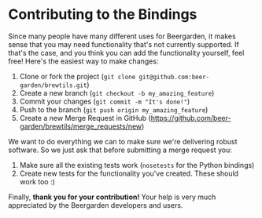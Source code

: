 Contributing to the Bindings
=========

Since many people have many different uses for Beergarden, it makes sense that you may need functionality that's not currently supported. If that's the case, and you think you can add the functionality yourself, feel free! Here's the easiest way to make changes:

1. Clone or fork the project (`git clone git@github.com:beer-garden/brewtils.git`)
2. Create a new branch (`git checkout -b my_amazing_feature`)
3. Commit your changes (`git commit -m "It's done!"`)
4. Push to the branch (`git push origin my_amazing_feature`)
5. Create a new Merge Request in GitHub (https://github.com/beer-garden/brewtils/merge_requests/new)

We want to do everything we can to make sure we're delivering robust software. So we just ask that before submitting a merge request you:

1. Make sure all the existing tests work (`nosetests` for the Python bindings)
2. Create new tests for the functionality you've created. These should work too :)

Finally, __thank you for your contribution!__ Your help is very much appreciated by the Beergarden developers and users.
